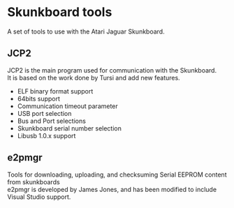 # Skunkboard tools
A set of tools to use with the Atari Jaguar Skunkboard.
## JCP2
JCP2 is the main program used for communication with the Skunkboard.<br>
It is based on the work done by Tursi and add new features.
* ELF binary format support
* 64bits support
* Communication timeout parameter
* USB port selection
* Bus and Port selections
* Skunkboard serial number selection
* Libusb 1.0.x support
## e2pmgr
Tools for downloading, uploading, and checksuming Serial EEPROM content from skunkboards<br>
e2pmgr is developed by James Jones, and has been modified to include Visual Studio support.
